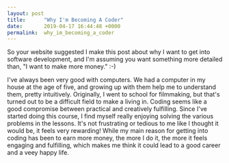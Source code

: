 ```yaml
---
layout: post
title:      "Why I'm Becoming A Coder"
date:       2019-04-17 16:44:48 +0000
permalink:  why_im_becoming_a_coder
---
```



So your website suggested I make this post about why I want to get into software development, and I'm assuming you want something more detailed than, "I want to make more money." :-)

I've always been very good with computers. We had a computer in my house at the age of five, and growing up with them help me to understand them, pretty intuitively. Originally, I went to school for filmmaking, but that's turned out to be a difficult field to make a living in. Coding seems like a good compromise between practical and creatively fulfilling. Since I've started doing this course, I find myself really enjoying solving the various problems in the lessons. It's not frustrating or tedious to me like I thought it would be, it feels very rewarding! While my main reason for getting into coding has been to earn more money, the more I do it, the more it feels engaging and fulfilling, which makes me think it could lead to a good career and a veey happy life.
